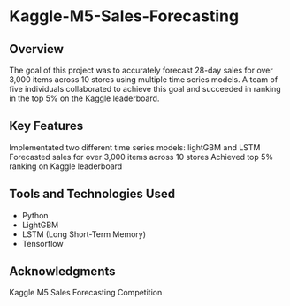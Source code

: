 # Kaggle-M5-Sales-Forecasting

## Overview
The goal of this project was to accurately forecast 28-day sales for over 3,000 items across 10 stores using multiple time series models. A team of five individuals collaborated to achieve this goal and succeeded in ranking in the top 5% on the Kaggle leaderboard.

## Key Features
Implementated two different time series models: lightGBM and LSTM
Forecasted sales for over 3,000 items across 10 stores
Achieved top 5% ranking on Kaggle leaderboard

## Tools and Technologies Used
* Python
* LightGBM
* LSTM (Long Short-Term Memory)
* Tensorflow

## Acknowledgments
Kaggle M5 Sales Forecasting Competition

